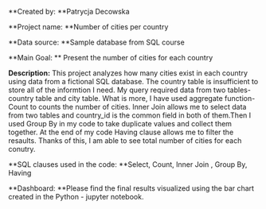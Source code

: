 **Created by: **Patrycja Decowska

**Project name: **Number of cities per country

**Data source: **Sample database from SQL course

**Main Goal: ** Present the number of cities for each country

**Description:** This project analyzes how many cities exist in each
country using data from a fictional SQL database. The country table is
insufficient to store all of the informtion I need. My query required
data from two tables- country table and city table. What is more, I have
used aggregate function- Count to counts the number of cities. Inner
Join allows me to select data from two tables and country_id is the
common field in both of them.Then I used Group By in my code to take
duplicate values and collect them together. At the end of my code Having
clause allows me to filter the resaults. Thanks of this, I am able to
see total number of cities for each conutry.

**SQL clauses used in the code: **Select, Count, Inner Join , Group By,
Having

**Dashboard: **Please find the final results visualized using the bar
chart created in the Python - jupyter notebook.
